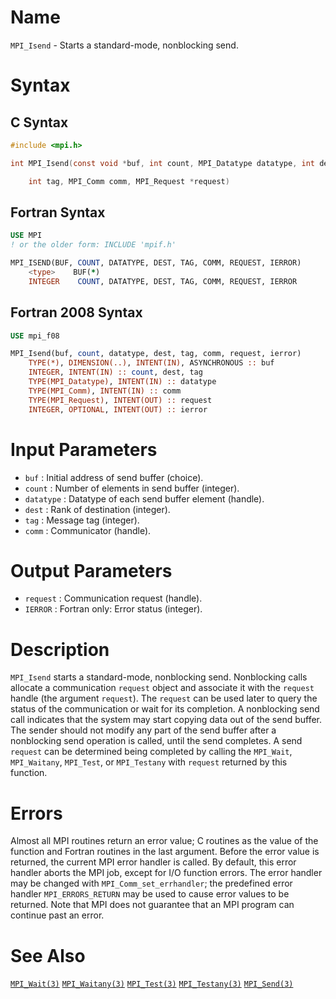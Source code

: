 # Name

`MPI_Isend` - Starts a standard-mode, nonblocking send.

# Syntax

## C Syntax

```c
#include <mpi.h>

int MPI_Isend(const void *buf, int count, MPI_Datatype datatype, int dest,

    int tag, MPI_Comm comm, MPI_Request *request)
```

## Fortran Syntax

```fortran
USE MPI
! or the older form: INCLUDE 'mpif.h'

MPI_ISEND(BUF, COUNT, DATATYPE, DEST, TAG, COMM, REQUEST, IERROR)
    <type>    BUF(*)
    INTEGER    COUNT, DATATYPE, DEST, TAG, COMM, REQUEST, IERROR
```

## Fortran 2008 Syntax

```fortran
USE mpi_f08

MPI_Isend(buf, count, datatype, dest, tag, comm, request, ierror)
    TYPE(*), DIMENSION(..), INTENT(IN), ASYNCHRONOUS :: buf
    INTEGER, INTENT(IN) :: count, dest, tag
    TYPE(MPI_Datatype), INTENT(IN) :: datatype
    TYPE(MPI_Comm), INTENT(IN) :: comm
    TYPE(MPI_Request), INTENT(OUT) :: request
    INTEGER, OPTIONAL, INTENT(OUT) :: ierror
```


# Input Parameters

* `buf` : Initial address of send buffer (choice).
* `count` : Number of elements in send buffer (integer).
* `datatype` : Datatype of each send buffer element (handle).
* `dest` : Rank of destination (integer).
* `tag` : Message tag (integer).
* `comm` : Communicator (handle).

# Output Parameters

* `request` : Communication request (handle).
* `IERROR` : Fortran only: Error status (integer).

# Description

`MPI_Isend` starts a standard-mode, nonblocking send. Nonblocking calls
allocate a communication `request` object and associate it with the
`request` handle (the argument `request`). The `request` can be used later to
query the status of the communication or wait for its completion.
A nonblocking send call indicates that the system may start copying data
out of the send buffer. The sender should not modify any part of the
send buffer after a nonblocking send operation is called, until the send
completes.
A send `request` can be determined being completed by calling the
`MPI_Wait`, `MPI_Waitany`, `MPI_Test`, or `MPI_Testany` with `request` returned by
this function.

# Errors

Almost all MPI routines return an error value; C routines as the value
of the function and Fortran routines in the last argument.
Before the error value is returned, the current MPI error handler is
called. By default, this error handler aborts the MPI job, except for
I/O function errors. The error handler may be changed with
`MPI_Comm_set_errhandler`; the predefined error handler `MPI_ERRORS_RETURN`
may be used to cause error values to be returned. Note that MPI does not
guarantee that an MPI program can continue past an error.

# See Also

[`MPI_Wait(3)`](./?file=MPI_Wait.md)
[`MPI_Waitany(3)`](./?file=MPI_Waitany.md)
[`MPI_Test(3)`](./?file=MPI_Test.md)
[`MPI_Testany(3)`](./?file=MPI_Testany.md)
[`MPI_Send(3)`](./?file=MPI_Send.md)
